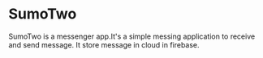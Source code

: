 # SumoTwo
SumoTwo is a messenger app.It's a simple messing application to receive and send message.
It store message in cloud in firebase.
